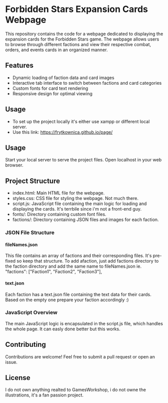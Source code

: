 # Forbidden Stars Expansion Cards Webpage

This repository contains the code for a webpage dedicated to displaying the expansion cards for the Forbidden Stars game. The webpage allows users to browse through different factions and view their respective combat, orders, and events cards in an organized manner.

## Features
* Dynamic loading of faction data and card images
* Interactive tab interface to switch between factions and card categories
* Custom fonts for card text rendering
* Responsive design for optimal viewing

## Usage

* To set up the project locally it's either use xampp or different local server.
* Use this link: <a>https://frytkownica.github.io/page/</a>

## Usage
Start your local server to serve the project files.
Open localhost in your web browser.

## Project Structure
* index.html: Main HTML file for the webpage.
* styles.css: CSS file for styling the webpage. Not much there.
* script.js: JavaScript file containing the main logic for loading and displaying the cards. It's terrbile since i'm not a front-end guy.
* fonts/: Directory containing custom font files.
* factions/: Directory containing JSON files and images for each faction.

### JSON File Structure

#### fileNames.json
This file contains an array of factions and their corresponding files. It's pre-fixed so keep that structure.
To add afaction, just add factions directory to the faction directory and add the same name to fileNames.json
ie. "factions": ["Faction1", "Faction2", "Faction3"],

#### text.json
Each faction has a text.json file containing the text data for their cards. 
Based on the empty one prepare your faction accordingly :) 


### JavaScript Overview
The main JavaScript logic is encapsulated in the script.js file, which handles the whole page.
It can easly done better but this works. 

## Contributing
Contributions are welcome! Feel free to submit a pull request or open an issue.

## License
I do not own anything realted to GamesWorkshop, i do not owne the illustrations, it's a fan passion project.

